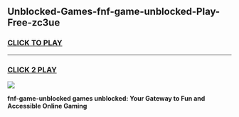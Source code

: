 
## Unblocked-Games-fnf-game-unblocked-Play-Free-zc3ue
<h3>
<a href="https://premium76.site?title=fnf-game-unblocked&ref=23A">CLICK TO PLAY</a></h3>
<hr>

<h3>
<a href="https://premium76.site?title=fnf-game-unblocked&ref=23A">CLICK 2 PLAY</a>
  
</h3>

<a href="https://premium76.site?title=fnf-game-unblocked&ref=23A"><img src="https://clearcache.store/games.png"></a>


**fnf-game-unblocked games unblocked: Your Gateway to Fun and Accessible Online Gaming**
